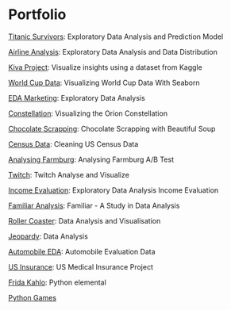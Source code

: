 # Portfolio

[Titanic Survivors](https://github.com/keijiart/EDA_Titanic): Exploratory Data Analysis and Prediction Model

[Airline Analysis](https://github.com/keijiart/Airline_Analysis): Exploratory Data Analysis and Data Distribution

[Kiva Project](https://github.com/keijiart/Kiva_project): Visualize insights using a dataset from Kaggle

[World Cup Data](https://github.com/keijiart/World_Cup_Data): Visualizing World Cup Data With Seaborn

[EDA Marketing](https://github.com/keijiart/EDA_Marketing): Exploratory Data Analysis

[Constellation](https://github.com/keijiart/Constellation): Visualizing the Orion Constellation

[Chocolate Scrapping](https://github.com/keijiart/Chocolate_Scrapping): Chocolate Scrapping with Beautiful Soup

[Census Data](https://github.com/keijiart/Cleaning_US_Data): Cleaning US Census Data

[Analysing Farmburg](https://github.com/keijiart/Analysing_Farmburg_AB_Test): Analysing Farmburg A/B Test

[Twitch](https://github.com/keijiart/Twitch): Twitch Analyse and Visualize

[Income Evaluation](https://github.com/keijiart/Income_Evaluation): Exploratory Data Analysis Income Evaluation

[Familiar Analysis](https://github.com/keijiart/Familiar_Study_Data_Analysis): Familiar - A Study in Data Analysis

[Roller Coaster](https://github.com/keijiart/Roller_Coaster): Data Analysis and Visualisation

[Jeopardy](https://github.com/keijiart/Jeopardy): Data Analysis

[Automobile EDA](https://github.com/keijiart/Automobile_Evaluation_Data): Automobile Evaluation Data

[US Insurance](https://github.com/keijiart/US_Insurance): US Medical Insurance Project

[Frida Kahlo](https://github.com/keijiart/Frida_Kahlo): Python elemental

[Python Games](https://github.com/keijiart/Python_Games)
